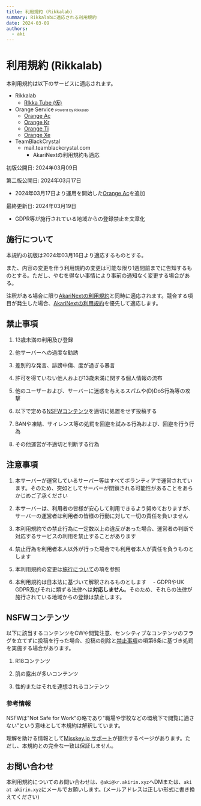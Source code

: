 ```yaml
---
title: 利用規約 (Rikkalab)
summary: Rikkalabに適応される利用規約
date: 2024-03-09
authors:
  - aki
---
```


# 利用規約 (Rikkalab)

本利用規約は以下のサービスに適応されます。

- Rikkalab
  - [RIkka Tube (仮)](https://pt.rikkalab.net)
- Orange Service <small style="font-size: .6rem">Powerd by Rikkalab</small>
  - [Orange Ac](https://ac.akirin.xyz)
  - [Orange Kr](https://kr.akirin.xyz)
  - [Orange Ti](https://ti.akirin.xyz)
  - [Orange Xe](https://xe.akirin.xyz)
- TeamBlackCrystal
  - mail.teamblackcrystal.com
    - AkariNextの利用規約も適応

初版公開日: 2024年03月09日

第二版公開日: 2024年03月17日

- 2024年03月17日より運用を開始した[Orange Ac](https://ac.akirin.xyz)を追加

最終更新日: 2024年03月19日

- GDPR等が施行されている地域からの登録禁止を文章化

## 施行について

本規約の初版は2024年03月16日より適応するものとする。

また、内容の変更を伴う利用規約の変更は可能な限り1週間前までに告知するものとする。ただし、やむを得ない事情により事前の通知なく変更する場合がある。

注釈がある場合に限り[AkariNextの利用規約](/tos)と同時に適応されます。競合する項目が発生した場合、[AkariNextの利用規約](/tos)を優先して適応します。

## 禁止事項

1. 13歳未満の利用及び登録

2. 他サーバーへの過度な勧誘

3. 差別的な発言、誹謗中傷、度が過ぎる暴言

4. 許可を得ていない他人および13歳未満に関する個人情報の流布

5. 他のユーザーおよび、サーバーに迷惑を与えるスパムや(D)DoS行為等の攻撃

6. 以下で定める[NSFWコンテンツ](#nsfwコンテンツ)を適切に処置をせず投稿する

7. BANや凍結、サイレンス等の処罰を回避を試みる行為および、回避を行う行為

8. その他運営が不適切と判断する行為

## 注意事項

1. 本サーバーが運営しているサーバー等はすべてボランティアで運営されています。そのため、突如としてサーバーが閉鎖される可能性があることをあらかじめご了承ください

2. 本サーバーは、利用者の皆様が安心して利用できるよう努めておりますが、サーバーの運営者は利用者の皆様の行動に対して一切の責任を負いません

3. 本利用規約での禁止行為に一定数以上の違反があった場合、運営者の判断で対応するサービスの利用を禁止することがあります

4. 禁止行為を利用者本人以外が行った場合でも利用者本人が責任を負うものとします

5. 本利用規約の変更は[施行について](#施行について)の項を参照

6. 本利用規約は日本法に基づいて解釈されるものとします
  　- GDPRやUK GDPR及びそれに類ずる法律へは**対応しません**。そのため、それらの法律が施行されている地域からの登録は禁止します。

## NSFWコンテンツ

以下に該当するコンテンツをCWや閲覧注意、センシティブなコンテンツのフラグを立てずに投稿を行った場合、投稿の削除と[禁止事項](#注意事項)の項第6条に基づき処罰を実施する場合があります。

1. R18コンテンツ

2. 肌の露出が多いコンテンツ

3. 性的またはそれを連想されるコンテンツ

### 参考情報

NSFWは"Not Safe for Work"の略であり"職場や学校などの環境下で閲覧に適さない"という意味として本規約は解釈しています。

理解を助ける情報として[Misskey.io サポート](https://support.misskey.io/hc/ja/articles/6657417016463-NSFW%E3%83%95%E3%83%A9%E3%82%B0-%E3%82%BB%E3%83%B3%E3%82%B7%E3%83%86%E3%82%A3%E3%83%96%E3%83%95%E3%83%A9%E3%82%B0-%E3%81%8C%E5%BF%85%E8%A6%81%E3%81%AA%E5%9F%BA%E6%BA%96%E3%81%AB%E3%81%A4%E3%81%84%E3%81%A6)が提供するページがあります。ただし、本規約との完全な一致は保証しません。

## お問い合わせ

本利用規約についてのお問い合わせは、`@aki@kr.akirin.xyz`へDMまたは、`aki at akirin.xyz`にメールでお願いします。(メールアドレスは正しい形式に書き換えてください)
